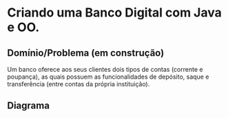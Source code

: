 # Criando uma Banco Digital com Java e OO.

## Domínio/Problema (em construção)

Um banco oferece aos seus clientes dois tipos de contas (corrente e poupança), as quais possuem as funcionalidades de depósito, saque e transferência (entre contas da própria instituição).

## Diagrama

